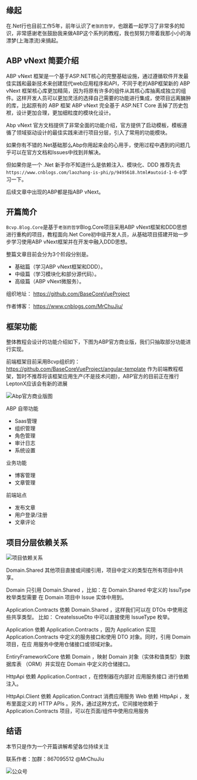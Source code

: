 

## 缘起

在.Net行也目前工作5年，前年认识了`老张的哲学`，也跟着一起学习了非常多的知识，非常感谢老张鼓励我来做ABP这个系列的教程，我也努努力带着我那小小的海漂梦(上海漂流)来搞起。

## ABP vNext 简要介绍

ABP vNext 框架是一个基于ASP.NET核心的完整基础设施，通过遵循软件开发最佳实践和最新技术来创建现代web应用程序和API，不同于老的ABP框架新的 ABP vNext 框架核心库更加精简，因为将原有许多的组件从其核心库抽离成独立的组件。这样开发人员可以更加灵活的选择自己需要的功能进行集成，使项目远离臃肿的库，比起原有的 ABP 框架 ABP vNext 完全基于 ASP.NET Core 丢掉了历史包袱，设计更加合理，更加细粒度的模块化设计。

Abp vNext 官方文档提供了非常全面的功能介绍，官方提供了启动模板，模板遵循了领域驱动设计的最佳实践来进行项目分层，引入了常用的功能模块。

如果你有不错的.Net基础那么Abp你用起来会的心用手，使用过程中遇到的问题几乎可以在官方文档和Issues中找到并解决。

但如果你是一个 .Net 新手你不知道什么是依赖注入、模块化、DDD 推荐先去 `https://www.cnblogs.com/laozhang-is-phi/p/9495618.html#autoid-1-0-0`学习一下。

后续文章中出现的ABP都是指ABP vNext。

## 开篇简介

`Bcvp.Blog.Core`是基于`老张的哲学`Blog.Core项目采用ABP vNext框架和DDD思想进行重构的项目，教程面向.Net Core初中级开发人员，从基础项目搭建开始一步步学习使用ABP vNext框架并在开发中融入DDD思想。

整篇文章目前会分为3个阶段分别是。

- 基础篇（学习ABP vNext框架和DDD）。
- 中级篇（学习模块化和部分源代码）。
- 高级篇（ABP vNext微服务）。

组织地址：
https://github.com/BaseCoreVueProject

作者博客：
https://www.cnblogs.com/MrChuJiu/


## 框架功能

整体教程会设计的功能介绍如下，下图为ABP官方商业版，我们只抽取部分功能进行实现。

前端框架目前采用Bcvp组织的：https://github.com/BaseCoreVueProject/angular-template 作为前端教程框架，暂时不推荐将该框架应用生产(不是技术问题)，ABP官方的目前正在推行LeptonX应该会有新的进展

![Abp官方商业版图](https://git.imweb.io/hdong/ImageBed/raw/master/BlogVnextCore/8.png)

ABP 自带功能
- Saas管理
- 组织管理
- 角色管理
- 审计日志
- 系统设置

业务功能 
- 博客管理
- 文章管理

前端站点
- 发布文章
- 用户登录/注册
- 文章评论

## 项目分层依赖关系


![项目依赖关系](https://git.imweb.io/hdong/ImageBed/raw/master/BlogVnextCore/6.png)

Domain.Shared 其他项⽬直接或间接引⽤，项⽬中定义的类型在所有项⽬中共享。 

Domain 只引⽤ Domain.Shared ，⽐如：在 Domain.Shared 中定义的 IssuType 枚举类型需要 在 Domain 项⽬中 Issue 实体中⽤到。

Application.Contracts 依赖 Domain.Shared ，这样我们可以在 DTOs 中使⽤这些共享类型。 ⽐如： CreateIssueDto 中可以直接使⽤ IssueType 枚举。 

Application 依赖 Application.Contracts ，因为 Application 实现 Application.Contracts 中定义的服务接⼝和使⽤ DTO 对象。同时，引⽤ Domain 项⽬，在应 ⽤服务中使⽤仓储接⼝或领域对象。

EntiryFrameworkCore 依赖 Domain ，映射 Domain 对象（实体和值类型）到数据库表 （ORM）并实现在 Domain 中定义的仓储接⼝。 

HttpApi 依赖 Application.Contract ，在控制器在内部对 应⽤服务接⼝ 进⾏依赖注⼊。 

HttpApi.Client 依赖 Application.Contract 消费应⽤服务 Web 依赖 HttpApi ，发布⾥⾯定义的 HTTP APIs 。另外，通过这种⽅式，它间接地依赖于 Application.Contracts 项⽬，可以在⻚⾯/组件中使⽤应⽤服务


## 结语 
本节只是作为一个开篇讲解希望各位持续关注

联系作者：加群：867095512  @MrChuJiu

![公众号](https://git.imweb.io/hdong/ImageBed/raw/master/BlogVnextCore/wxgzh.png)
